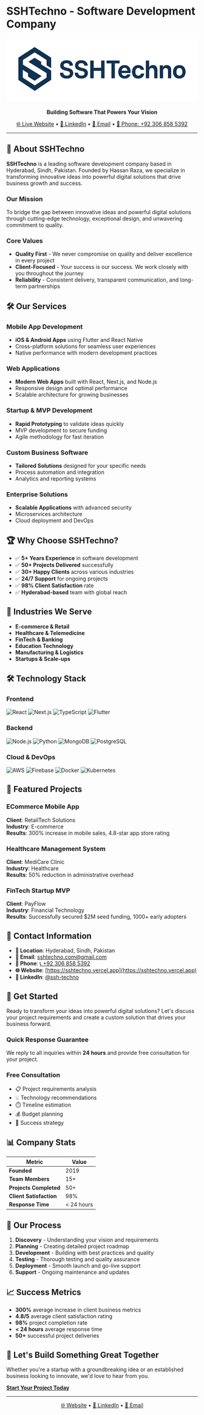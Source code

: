 # SSHTechno - Software Development Company

<div align="center">

![SSHTechno Logo](https://raw.githubusercontent.com/sshtechno/sshtechno/refs/heads/main/githubLogo.png)

**Building Software That Powers Your Vision**

[🌐 Live Website](https://sshtechno.vercel.app) • [💼 LinkedIn](https://www.linkedin.com/company/ssh-techno/about/) • [📧 Email](mailto:sshtechno.com@gmail.com) • [📱 Phone: +92 306 858 5392](tel:+923068585392)

</div>

---

## 🚀 About SSHTechno

**SSHTechno** is a leading software development company based in Hyderabad, Sindh, Pakistan. Founded by Hassan Raza, we specialize in transforming innovative ideas into powerful digital solutions that drive business growth and success.

### Our Mission
To bridge the gap between innovative ideas and powerful digital solutions through cutting-edge technology, exceptional design, and unwavering commitment to quality.

### Core Values
- **Quality First** - We never compromise on quality and deliver excellence in every project
- **Client-Focused** - Your success is our success. We work closely with you throughout the journey
- **Reliability** - Consistent delivery, transparent communication, and long-term partnerships

## 🛠️ Our Services

### Mobile App Development
- **iOS & Android Apps** using Flutter and React Native
- Cross-platform solutions for seamless user experiences
- Native performance with modern development practices

### Web Applications
- **Modern Web Apps** built with React, Next.js, and Node.js
- Responsive design and optimal performance
- Scalable architecture for growing businesses

### Startup & MVP Development
- **Rapid Prototyping** to validate ideas quickly
- MVP development to secure funding
- Agile methodology for fast iteration

### Custom Business Software
- **Tailored Solutions** designed for your specific needs
- Process automation and integration
- Analytics and reporting systems

### Enterprise Solutions
- **Scalable Applications** with advanced security
- Microservices architecture
- Cloud deployment and DevOps

## 🏆 Why Choose SSHTechno?

- ✅ **5+ Years Experience** in software development
- ✅ **50+ Projects Delivered** successfully
- ✅ **30+ Happy Clients** across various industries
- ✅ **24/7 Support** for ongoing projects
- ✅ **98% Client Satisfaction** rate
- ✅ **Hyderabad-based** team with global reach

## 🎯 Industries We Serve

- **E-commerce & Retail**
- **Healthcare & Telemedicine**
- **FinTech & Banking**
- **Education Technology**
- **Manufacturing & Logistics**
- **Startups & Scale-ups**

## 🛠️ Technology Stack

### Frontend
![React](https://img.shields.io/badge/React-20232A?style=for-the-badge&logo=react&logoColor=61DAFB)
![Next.js](https://img.shields.io/badge/Next.js-000000?style=for-the-badge&logo=next.js&logoColor=white)
![TypeScript](https://img.shields.io/badge/TypeScript-007ACC?style=for-the-badge&logo=typescript&logoColor=white)
![Flutter](https://img.shields.io/badge/Flutter-02569B?style=for-the-badge&logo=flutter&logoColor=white)

### Backend
![Node.js](https://img.shields.io/badge/Node.js-43853D?style=for-the-badge&logo=node.js&logoColor=white)
![Python](https://img.shields.io/badge/Python-3776AB?style=for-the-badge&logo=python&logoColor=white)
![MongoDB](https://img.shields.io/badge/MongoDB-4EA94B?style=for-the-badge&logo=mongodb&logoColor=white)
![PostgreSQL](https://img.shields.io/badge/PostgreSQL-316192?style=for-the-badge&logo=postgresql&logoColor=white)

### Cloud & DevOps
![AWS](https://img.shields.io/badge/AWS-FF9900?style=for-the-badge&logo=amazon-aws&logoColor=white)
![Firebase](https://img.shields.io/badge/Firebase-FFCA28?style=for-the-badge&logo=firebase&logoColor=black)
![Docker](https://img.shields.io/badge/Docker-2496ED?style=for-the-badge&logo=docker&logoColor=white)
![Kubernetes](https://img.shields.io/badge/Kubernetes-326CE5?style=for-the-badge&logo=kubernetes&logoColor=white)

## 📱 Featured Projects

### ECommerce Mobile App
**Client**: RetailTech Solutions  
**Industry**: E-commerce  
**Results**: 300% increase in mobile sales, 4.8-star app store rating

### Healthcare Management System
**Client**: MediCare Clinic  
**Industry**: Healthcare  
**Results**: 50% reduction in administrative overhead

### FinTech Startup MVP
**Client**: PayFlow  
**Industry**: Financial Technology  
**Results**: Successfully secured $2M seed funding, 1000+ early adopters



## 📍 Contact Information

- **📍 Location**: Hyderabad, Sindh, Pakistan
- **📧 Email**: [sshtechno.com@gmail.com](mailto:sshtechno.com@gmail.com)
- **📱 Phone**: [📞 +92 306 858 5392](tel:+923068585392)
- **🌐 Website**: [https://sshtechno.vercel.app](https://sshtechno.vercel.app)
- **💼 LinkedIn**: [@ssh-techno](https://www.linkedin.com/company/ssh-techno/about/)

## 🚀 Get Started

Ready to transform your ideas into powerful digital solutions? Let's discuss your project requirements and create a custom solution that drives your business forward.

### Quick Response Guarantee
We reply to all inquiries within **24 hours** and provide free consultation for your project.

### Free Consultation
- 📋 Project requirements analysis
- 💡 Technology recommendations
- ⏱️ Timeline estimation
- 💰 Budget planning
- 🎯 Success strategy

## 📊 Company Stats

| Metric | Value |
|--------|-------|
| **Founded** | 2019 |
| **Team Members** | 15+ |
| **Projects Completed** | 50+ |
| **Client Satisfaction** | 98% |
| **Response Time** | < 24 hours |

## 🌟 Our Process

1. **Discovery** - Understanding your vision and requirements
2. **Planning** - Creating detailed project roadmap
3. **Development** - Building with best practices and quality
4. **Testing** - Thorough testing and quality assurance
5. **Deployment** - Smooth launch and go-live support
6. **Support** - Ongoing maintenance and updates

## 📈 Success Metrics

- **300%** average increase in client business metrics
- **4.8/5** average client satisfaction rating
- **98%** project completion rate
- **< 24 hours** average response time
- **50+** successful project deliveries

## 🤝 Let's Build Something Great Together

Whether you're a startup with a groundbreaking idea or an established business looking to innovate, we'd love to hear from you.

**[Start Your Project Today](https://sshtechno.vercel.app/#contact)**

---

<div align="center">

[🌐 Website](https://sshtechno.vercel.app) • [💼 LinkedIn](https://www.linkedin.com/company/ssh-techno/about/) • [📧 Email](mailto:sshtechno.com@gmail.com)

</div> 
